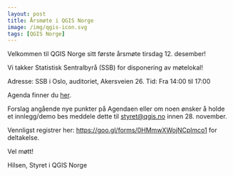 ```yaml
---
layout: post
title: Årsmøte i QGIS Norge
image: /img/qgis-icon.svg
tags: [QGIS Norge]
---
```


Velkommen til QGIS Norge sitt første årsmøte tirsdag 12. desember!
 
Vi takker Statistisk Sentralbyrå (SSB) for disponering av møtelokal!
 
Adresse: SSB i Oslo, auditoriet, Akersveien 26. 
Tid: Fra 14:00 til 17:00
 
Agenda finner du [her](https://github.com/qgisnorge/qgisnorge.github.io/blob/master/dokumenter/Agenda_Aarsmoete_QGIS_Norge_2017.pdf).

Forslag angående nye punkter på Agendaen eller om noen ønsker å holde et innlegg/demo bes meddele dette til styret@qgis.no innen 28. november. 
 
Vennligst registrer her:  https://goo.gl/forms/0HMmwXWojNCplmco1 for deltakelse.

Vel møtt!

Hilsen,
Styret i QGIS Norge
